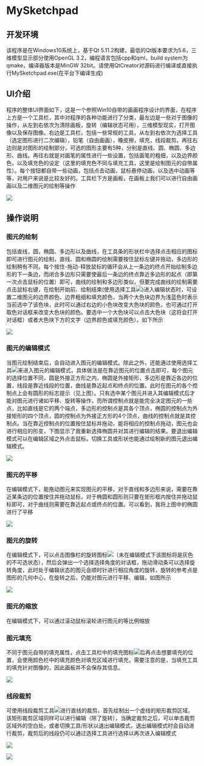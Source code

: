# MySketchpad
## 开发环境
该程序是在Windows10系统上，基于Qt 5.11.2构建，最低的Qt版本要求为5.6，三维模型显示部分使用OpenGL 3.2，编程语言包括cpp和qml，build system为qmake，编译器版本是MinGW 32bit。请使用QtCreator对源码进行编译或直接执行MySketchpad.exe(在平台下编译生成)

## UI介绍
程序的整体UI界面如下，这是一个参照Win10自带的画画程序设计的界面，在程序上方是一个工具栏，其中对程序的各种功能进行了分类，最左边是一些对于图像的操作，从左到右依次为清除画板，旋转（编辑状态可用），三维模型现实，打开图像以及保存图像。右边是工具栏，包括一些常规的工具，从左到右依次为选择工具（选定图形进行二次编辑），铅笔（自由画画），橡皮擦，填充，线段裁剪。再往右边则是对图形的绘制部分，可选的图形主要有5种，分别是直线、圆、椭圆、多边形、曲线。再往右就是对画笔的属性进行一些设置，包括画笔的粗细，以及边界颜色，以及填充色的设定（这里的填充色不同与填充工具，这里是绘制图元的自带属性）。每个按钮都自带一些动画，包括点击动画，鼠标悬停动画，以及选中动画等等，对用户来说是比较友好的。工具栏下方是画板，在画板上我们可以进行自由画画以及二维图元的绘制等操作

![](./readme_figs/ui.png)

## 操作说明
### 图元的绘制
包括直线，圆，椭圆、多边形以及曲线，在工具条的形状栏中选择点击相应的图标即可进行图元的绘制，直线、圆和椭圆的绘制需要按住鼠标左键并拖动，多边形的绘制稍有不同，每个按住-拖动-释放鼠标的循环会从上一条边的终点开始绘制多边形的下一条边，而闭合多边形只需要使最后一条边的终点靠近多边形的起点（即第一次点击鼠标的位置）即可，曲线的绘制和多边形类似，但要完成曲线的绘制需要点击鼠标右键，在绘制开始前、绘制结束(使用选择工具![](./readme_figs/select_tool.png))进入编辑状态时，可设置二维图元的边界颜色、边界粗细和填充颜色，当两个大色块边界为浅蓝色时表示当前选中了该色块，此时可以通过右边的小色块改变大色块的颜色，也可通过打开取色对话框来改变大色块的颜色。要选中一个大色块可以点击大色块（这将会打开对话框）或者大色块下方的文字（边界颜色或填充颜色）。如下所示

![](./readme_figs/shapes.png)

### 图元的编辑模式
当图元绘制结束后，会自动进入图元的编辑模式。除此之外，还能通过使用选择工具![](./readme_figs/select_tool.png)来进入图元的编辑模式，具体做法是在靠近图元的位置点击即可，每个图元的选择位置不同，圆是外接正方形之内，椭圆是外接矩形，多边形是靠近各边的位置，线段是靠近线段的位置，曲线是靠近起点和终点的位置。此时在图元的各个控制点上会有圆形的标志提示（见上图）。只有选中某个图元并进入其编辑模式后才能对图元进行诸如平移、旋转等操作，而所谓控制点就是能完全决定图元的一些点，比如直线是它的两个端点，多边形的控制点是其各个顶点，椭圆的控制点为外接矩形的四个顶点，圆的控制点为外接正方形的4个顶点，曲线的控制点就是其控制点。当在靠近控制点的位置按住鼠标并拖动，能将相应的控制点拖动，图元也会进行相应的形变，下图显示了我重新选择椭圆并对其进行编辑的结果。要退出编辑模式可以在编辑区域之外点击鼠标，切换工具或形状也能通过绘制新的图元退出编辑模式。

![](./readme_figs/edit.png)

### 图元的平移
在编辑模式下，能拖动图元来实现图元的平移，对于直线和多边形来说，需要在靠近某条边的位置按住并拖动鼠标，对于椭圆和圆形则只要在矩形框内按住并拖动鼠标即可，对于曲线则需要在靠近起点或终点的位置。可以看到，我将上图中的椭圆进行了平移

![](./readme_figs/move.png)

### 图元的旋转
在编辑模式下，可以点击图像栏的旋转图标![](./readme_figs/rotate_tool.png)（未在编辑模式下该图标将是灰色的不可选状态），然后会弹出一个选择选择角度的对话框，拖动滑动条可以选择旋转角度，此时处于编辑状态的图元会顺时针进行相应角度的旋转，旋转的参考点是图形的几何中心，在旋转之后，仍能对图元进行平移、编辑，如图所示

![](./readme_figs/rotate.png)

### 图元的缩放
在编辑模式下，可以通过滚动鼠标滚轮进行图元的等比例缩放

### 图元填充
不同于图元自带的填充属性，点击工具栏中的填充图标![](./readme_figs/fill_tool.png)后再点击想要填充的位置，会使用颜色栏中的填充颜色对填充区域进行填充，需要注意的是，当填充工具的填充针对图像的，因此画板并不会保存其信息。

![](./readme_figs/fill.png)

### 线段裁剪
可使用线段裁剪工具![](./readme_figs/clip_tool.png)进行直线的裁剪，首先绘制出一个虚线的矩形裁剪区域，该矩形裁剪区域同样可以进行编辑（除了旋转），当确定裁剪之后，可以单击裁剪区域外的空白处，或者切换工具/形状以退出编辑模式，退出编辑模式时会自动进行裁剪，裁剪后的线段仍可以通过选择工具进行选择以再次进入编辑模式

![](./readme_figs/clip.png)

![](./readme_figs/clip2.png)